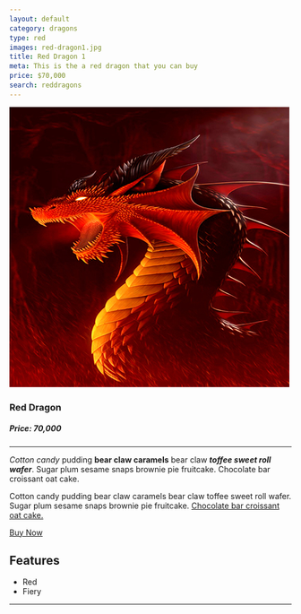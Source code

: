 ```yaml
---
layout: default
category: dragons
type: red
images: red-dragon1.jpg
title: Red Dragon 1
meta: This is the a red dragon that you can buy
price: $70,000
search: reddragons
---
```


<main role="main>"

![images](/images/red-dragon1.jpg)

### Red Dragon
##### Price: 70,000

---

*Cotton candy* pudding **bear claw caramels** bear claw ***toffee sweet roll wafer***. Sugar plum sesame snaps brownie pie fruitcake. Chocolate bar croissant oat cake.

Cotton candy pudding bear claw caramels bear claw toffee sweet roll wafer. Sugar plum sesame snaps brownie pie fruitcake. [Chocolate bar croissant oat cake.]()

<a class="btn2" href="{{site.baseurl}}/cart/"> Buy Now</a>

## Features

- Red
- Fiery

<hr>

</main>
